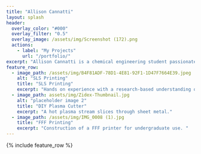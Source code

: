 ```yaml
---
title: "Allison Cannatti"
layout: splash
header:
  overlay_color: "#000"
  overlay_filter: "0.5"
  overlay_image: /assets/img/Screenshot (172).png
  actions:
    - label: "My Projects"
      url: "/portfolio/"
excerpt: "Allison Cannatti is a chemical engineering student passionate about design and sustainability. She has experience with additive manufacturing and plans to apply these skills to future endeavors."
feature_row:
  - image_path: /assets/img/B4F81ADF-78D1-4E81-92F1-1D47F7664E39.jpeg
    alt: "SLS Printing"
    title: "SLS Printing"
    excerpt: "Hands on experience with a research-based understanding of theory."
  - image_path: assets/img/Zidex-Thumbnail.jpg
    alt: "placeholder image 2"
    title: "DIY Plasma Cutter"
    excerpt: "A hot plasma stream slices through sheet metal."
  - image_path: /assets/img/IMG_0008 (1).jpg
    title: "FFF Printing"
    excerpt: "Construction of a FFF printer for undergraduate use. "
---
```


{% include feature_row %}

